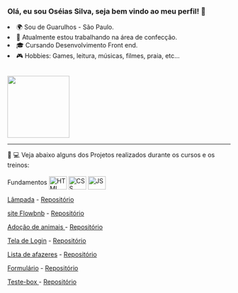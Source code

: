 ### Olá, eu sou Oséias Silva, seja bem vindo ao meu perfil! 👋

<li>🌍  Sou de Guarulhos - São Paulo.</li>
<li>🚀 Atualmente estou trabalhando na área de confecção.</li>
<li>🎓 Cursando Desenvolvimento Front end.</li>
<li>🎮 Hobbies: Games, leitura, músicas, filmes, praia, etc...</li><br>

<img height="140em" src="https://camo.githubusercontent.com/acb4ad3659622203bf3dc21040a6b9e161bc90a965feb128e654ffc71ba18e0e/68747470733a2f2f6769746875622d726561646d652d73746174732e76657263656c2e6170702f6170692f746f702d6c616e67732f3f757365726e616d653d68656c656e612d4c756a616e2d476f6d6573266c61796f75743d636f6d70616374266c616e67735f636f756e743d37267468656d653d68696768636f6e7472617374" data-canonical-src="https://github-readme-stats.vercel.app/api/top-langs/?username=helena-Lujan-Gomes&amp;layout=compact&amp;langs_count=7&amp;theme=highcontrast" style="max-width: 100%;"><hr>


📖 💻 Veja abaixo alguns dos Projetos realizados durante os cursos e os treinos:<br><br>
Fundamentos   <img align="center" alt="HTML" height="30" width="40" src="https://camo.githubusercontent.com/da7acacadecf91d6dc02efcd2be086bb6d78ddff19a1b7a0ab2755a6fda8b1e9/68747470733a2f2f63646e2e6a7364656c6976722e6e65742f67682f64657669636f6e732f64657669636f6e2f69636f6e732f68746d6c352f68746d6c352d6f726967696e616c2e737667" data-canonical-src="https://cdn.jsdelivr.net/gh/devicons/devicon/icons/html5/html5-original.svg" style="max-width: 100%;">
<img align="center" alt="CSS" height="30" width="40" src="https://camo.githubusercontent.com/2e496d4bfc6f753ddca87b521ce95c88219f77800212ffa6d4401ad368c82170/68747470733a2f2f63646e2e6a7364656c6976722e6e65742f67682f64657669636f6e732f64657669636f6e2f69636f6e732f637373332f637373332d6f726967696e616c2e737667" data-canonical-src="https://cdn.jsdelivr.net/gh/devicons/devicon/icons/css3/css3-original.svg" style="max-width: 100%;">
<img align="center" alt="JS" height="30" width="40" src="https://camo.githubusercontent.com/442c452cb73752bb1914ce03fce2017056d651a2099696b8594ddf5ccc74825e/68747470733a2f2f63646e2e6a7364656c6976722e6e65742f67682f64657669636f6e732f64657669636f6e2f69636f6e732f6a6176617363726970742f6a6176617363726970742d6f726967696e616c2e737667" data-canonical-src="https://cdn.jsdelivr.net/gh/devicons/devicon/icons/javascript/javascript-original.svg" style="max-width: 100%;">

<a href="https://oseias22.github.io/Lampada/" rel="nofollow"> Lâmpada</a> - <a href="https://github.com/Oseias22/Lampada">Repositório</a>

<a href="https://oseias22.github.io/Flowbnb/" rel="nofollow"> site Flowbnb</a> - <a href="https://github.com/Oseias22/Flowbnb">Repositório</a>

 <a href="https://oseias22.github.io/doacao-de-animais/" rel="nofollow"> Adoção de animais </a> - <a href="https://github.com/Oseias22/site-sobre-animais">Repositório</a>

<a href="https://oseias22.github.io/tela-de-login/" rel="nofollow"> Tela de Login</a> - <a href="https://github.com/Oseias22/tela-de-login">Repositório</a>

<a href="https://oseias22.github.io/Lista-de-afazeres/" rel="nofollow"> Lista de afazeres</a> - <a href="https://github.com/Oseias22/codigo-todo-dia-03">Repositório</a>

<a href="https://oseias22.github.io/Formulario/" rel="nofollow"> Formulário</a> - <a href="https://github.com/Oseias22/Formulario">Repositório</a>

<a href="https://oseias22.github.io/teste-box/" rel="nofollow"> Teste-box </a> - <a href="https://github.com/Oseias22/teste-box">Repositório</a>
